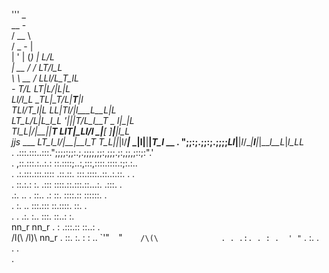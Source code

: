 '''           _                                                      
            __ -                                                   
        /     __   \                                               
          /   _ -    |                                             
      | '  | (_)  |                        _L/L                  
         |  __  /   /                    _LT/l_L_          
        \ \  __  /                     _LLl/L_T_lL_              
            -      _T/L              _LT|L/_|__L_|_L_            
                 _Ll/l_L_          _TL|_T/_L_|__T__|_l_           
               _TLl/T_l|_L_      _LL|_Tl/_|__l___L__L_|L_                        
             _LT_L/L_|_L_l_L_  _'|_|_|T/_L_l__T _ l__|__|L_       
           _Tl_L|/_|__|_|__T _LlT_|_Ll/_l_ _|__[ ]__|__|_l_L_                    
jjs_ ___ _LT_l_l/|__|__l_T _T_L|_|_|l/___|_ _|__l__|__|__|_T_l_  __ 
        . ";;:;.;;:;.;;;;_Ll_|__|_l_/__|___l__|__|___l__L_|_l_LL_          
          .  .:::.:::..:::.";;;;:;;:.;.;;;;,;;:,;;;.;:,;;,;::;:".'                
              . ,::.:::.:..:.: ::.::::;..:,:::,::::.::::.:;:.:..                    
                 . .:.:::.:::.:::: .::.::. :::.::::..::..:.::. . .                  
                   . ::.:.: :. .:::  ::::.::.:::.::...:. .:::. .   
                       .:. ..   . ::.. .: ::. ::::.:: ::::::.   .                    
                       .  :.         .. :::.::: ::.::::. ::. .                       
                         . .           .:. :.. :::. ::..: :.       
             nn_r   nn_r   .              :  .:::.:: ::..:  .      
            /l(\   /l)\      nn_r          . ::. :. : : ..
            `'"``  ``"``    /\(\              . . .:. . : . 
                            ' "``                  . :. .        
                                                    .   .          
                                                       .


